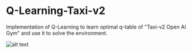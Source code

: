 # Q-Learning-Taxi-v2
Implementation of Q-Learning to learn optimal q-table of "Taxi-v2 Open AI Gym" and use it to solve the environment.

![alt text](https://qph.fs.quoracdn.net/main-qimg-efa34695528d52dcd06c55d5d9b46bef-c) 
